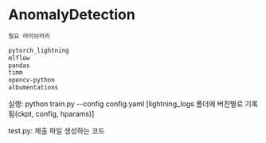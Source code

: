 # AnomalyDetection

````sh
필요 라이브러리

pytorch_lightning
mlflow
pandas
timm
opencv-python
albumentations
````

실행: python train.py --config config.yaml
[lightning_logs 폴더에 버전별로 기록됨(ckpt, config, hparams)]

test.py: 제출 파일 생성하는 코드
